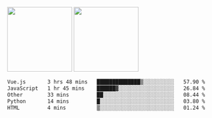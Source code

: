 <img src="https://github-readme-stats.vercel.app/api?username=Dream4ever&count_private=true&show_icons=true&theme=tokyonight" height="150" /> <img src="https://github-readme-stats.vercel.app/api/top-langs/?username=Dream4ever&count_private=true&show_icons=true&theme=tokyonight&langs_count=5&layout=compact" height="150" />

<!--START_SECTION:waka-->

```txt
Vue.js       3 hrs 48 mins   ██████████████▒░░░░░░░░░░   57.90 %
JavaScript   1 hr 45 mins    ██████▓░░░░░░░░░░░░░░░░░░   26.84 %
Other        33 mins         ██░░░░░░░░░░░░░░░░░░░░░░░   08.44 %
Python       14 mins         █░░░░░░░░░░░░░░░░░░░░░░░░   03.80 %
HTML         4 mins          ▒░░░░░░░░░░░░░░░░░░░░░░░░   01.24 %
```

<!--END_SECTION:waka-->

